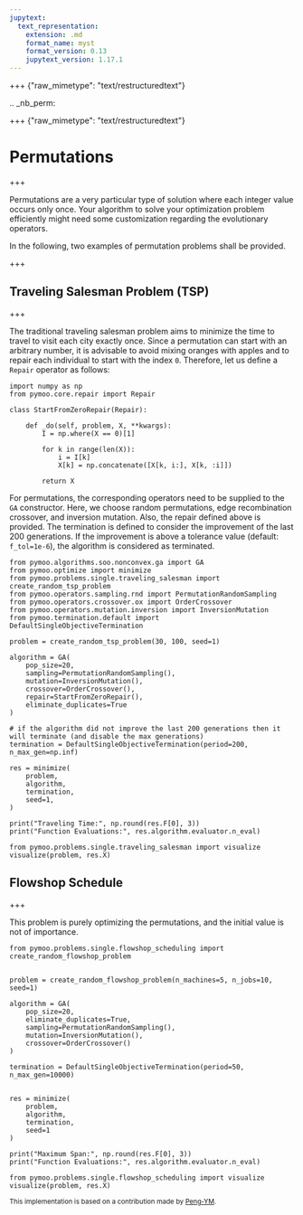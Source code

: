 ```yaml
---
jupytext:
  text_representation:
    extension: .md
    format_name: myst
    format_version: 0.13
    jupytext_version: 1.17.1
---
```


+++ {"raw_mimetype": "text/restructuredtext"}

.. _nb_perm:

+++ {"raw_mimetype": "text/restructuredtext"}

# Permutations

+++

Permutations are a very particular type of solution where each integer value occurs only once. Your algorithm to solve your optimization problem efficiently might need some customization regarding the evolutionary operators. 

In the following, two examples of permutation problems shall be provided.

+++

## Traveling Salesman Problem (TSP)

+++

The traditional traveling salesman problem aims to minimize the time to travel to visit each city exactly once. 
Since a permutation can start with an arbitrary number, it is advisable to avoid mixing oranges with apples and to repair each individual to start with the index `0`. Therefore, let us define a `Repair` operator as follows: 

```{code-cell} ipython3
import numpy as np
from pymoo.core.repair import Repair

class StartFromZeroRepair(Repair):

    def _do(self, problem, X, **kwargs):
        I = np.where(X == 0)[1]

        for k in range(len(X)):
            i = I[k]
            X[k] = np.concatenate([X[k, i:], X[k, :i]])

        return X
```

For permutations, the corresponding operators need to be supplied to the `GA` constructor. Here, we choose random permutations, edge recombination crossover, and inversion mutation. Also, the repair defined above is provided.
The termination is defined to consider the improvement of the last 200 generations. If the improvement is above a tolerance value (default: `f_tol=1e-6`), the algorithm is considered as terminated.

```{code-cell} ipython3
from pymoo.algorithms.soo.nonconvex.ga import GA
from pymoo.optimize import minimize
from pymoo.problems.single.traveling_salesman import create_random_tsp_problem
from pymoo.operators.sampling.rnd import PermutationRandomSampling
from pymoo.operators.crossover.ox import OrderCrossover
from pymoo.operators.mutation.inversion import InversionMutation
from pymoo.termination.default import DefaultSingleObjectiveTermination

problem = create_random_tsp_problem(30, 100, seed=1)

algorithm = GA(
    pop_size=20,
    sampling=PermutationRandomSampling(),
    mutation=InversionMutation(),
    crossover=OrderCrossover(),
    repair=StartFromZeroRepair(),
    eliminate_duplicates=True
)

# if the algorithm did not improve the last 200 generations then it will terminate (and disable the max generations)
termination = DefaultSingleObjectiveTermination(period=200, n_max_gen=np.inf)

res = minimize(
    problem,
    algorithm,
    termination,
    seed=1,
)
```

```{code-cell} ipython3
print("Traveling Time:", np.round(res.F[0], 3))
print("Function Evaluations:", res.algorithm.evaluator.n_eval)
```

```{code-cell} ipython3
from pymoo.problems.single.traveling_salesman import visualize
visualize(problem, res.X)
```

## Flowshop Schedule

+++

This problem is purely optimizing the permutations, and the initial value is not of importance.

```{code-cell} ipython3
from pymoo.problems.single.flowshop_scheduling import create_random_flowshop_problem


problem = create_random_flowshop_problem(n_machines=5, n_jobs=10, seed=1)

algorithm = GA(
    pop_size=20,
    eliminate_duplicates=True,
    sampling=PermutationRandomSampling(),
    mutation=InversionMutation(),
    crossover=OrderCrossover()
)

termination = DefaultSingleObjectiveTermination(period=50, n_max_gen=10000)


res = minimize(
    problem,
    algorithm,
    termination,
    seed=1
)
```

```{code-cell} ipython3
print("Maximum Span:", np.round(res.F[0], 3))
print("Function Evaluations:", res.algorithm.evaluator.n_eval)
```

```{code-cell} ipython3
from pymoo.problems.single.flowshop_scheduling import visualize
visualize(problem, res.X)
```

<sub>This implementation is based on a contribution made by [Peng-YM](https://github.com/Peng-YM).</sub>
